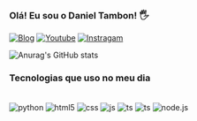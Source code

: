 ### Olá! Eu sou o Daniel Tambon! 🖐️

[![Blog](https://img.shields.io/website?label=SujeitoProgramador.com&style=for-the-badge&url=https://sujeitoprogramador.com/)](https://sujeitoprogramador.com)
[![Youtube](https://img.shields.io/badge/YouTube-FF0000?style=for-the-badge&logo=youtube&logoColor=white)](httpss://sujeitoprogramador.com)
[![Instragam](https://img.shields.io/badge/Instagram-E4405F?style=for-the-badge&logo=instagram&logoColor=white)](https://www.instagram.com/_daniel.tambon_/)

![Anurag's GitHub stats](https://github-readme-stats.vercel.app/api?username=DanielTambon&show_icons=true&theme=dracula)

### Tecnologias que uso no meu dia

<div style="display: inline_block"></br/> 
  <img align="center" alt="python" src ="https://img.shields.io/badge/Python-3776AB?style=for-the-badge&logo=python&logoColor=white">
  <img align="center" alt="html5" src ="https://img.shields.io/badge/HTML5-E34F26?style=for-the-badge&logo=html5&logoColor=white">
  <img align="center" alt="css" src ="https://img.shields.io/badge/CSS3-1572B6?style=for-the-badge&logo=css3&logoColor=white">
  <img align="center" alt="js" src ="https://img.shields.io/badge/JavaScript-F7DF1E?style=for-the-badge&logo=javascript&logoColor=black">
  <img align="center" alt="ts" src ="https://img.shields.io/badge/TypeScript-007ACC?style=for-the-badge&logo=typescript&logoColor=white">
  <img align="center" alt="ts" src ="https://img.shields.io/badge/React-20232A?style=for-thebadge&logo=react&logoColor=61DaF8">
  <img align="center" alt="node.js" src ="https://img.shields.io/badge/Node.js-43853D?style=for-the-badge&logo=node.js&logoColor=white">
</div>
